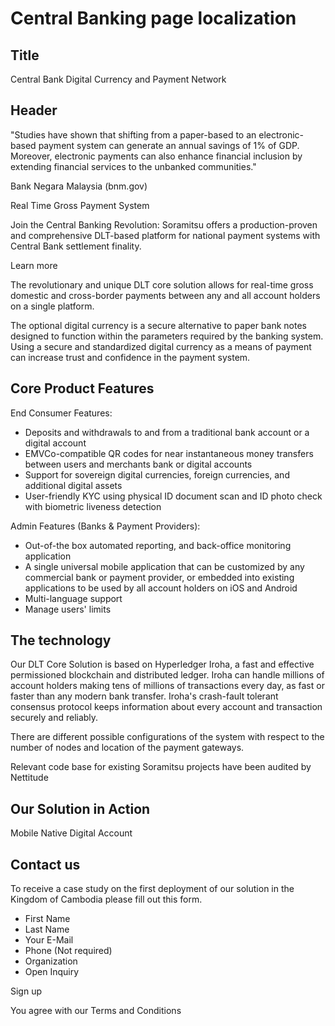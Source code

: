 # Central Banking page localization

## Title

Central Bank Digital Currency and Payment Network

## Header

"Studies have shown that shifting from a paper-based to an electronic-based payment system can generate an annual savings of 1% of GDP. Moreover, electronic payments can also enhance financial inclusion by extending financial services to the unbanked communities."

Bank Negara Malaysia (bnm.gov)

Real Time Gross Payment System

Join the Central Banking Revolution: Soramitsu offers a production-proven and comprehensive DLT-based platform for national payment systems with Central Bank settlement finality.

Learn more

The revolutionary and unique DLT core solution allows for real-time gross domestic and cross-border payments between any and all account holders on a single platform.

The optional digital currency is a secure alternative to paper bank notes designed to function within the parameters required by the banking system. Using a secure and standardized digital currency as a means of payment can increase trust and confidence in the payment system.

## Core Product Features

End Consumer Features:

- Deposits and withdrawals to and from a traditional bank account or a digital account
- EMVCo-compatible QR codes for near instantaneous money transfers between users and merchants bank or digital accounts
- Support for sovereign digital currencies, foreign currencies, and additional digital assets 
- User-friendly KYC using physical ID document scan and ID photo check with biometric liveness detection

Admin Features (Banks & Payment Providers):

- Out-of-the box automated reporting, and back-office monitoring application
- A single universal mobile application that can be customized by any commercial bank or payment provider, or embedded into existing applications to be used by all account holders on iOS and Android
- Multi-language support
- Manage users' limits

## The technology

Our DLT Core Solution is based on Hyperledger Iroha, a fast and effective permissioned blockchain and distributed ledger. Iroha can handle millions of account holders making tens of millions of transactions every day, as fast or faster than any modern bank transfer.
Iroha's crash-fault tolerant consensus protocol keeps information about every account and transaction securely and reliably.

There are different possible configurations of the system with respect to the number of nodes and location of the payment gateways.

Relevant code base for existing Soramitsu projects have been audited by Nettitude

## Our Solution in Action

Mobile Native Digital Account

## Contact us

To receive a case study on the first deployment of our solution in the Kingdom of Cambodia please fill out this form.

- First Name
- Last Name
- Your E-Mail
- Phone (Not required)
- Organization
- Open Inquiry

Sign up

You agree with our Terms and Conditions
